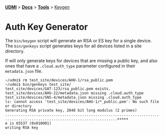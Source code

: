 [**UDMI**](../../) \> [**Docs**](../) \> [**Tools**](./)
\> [Keygen](#)

# Auth Key Generator

The `bin/keygen` script will generate an RSA or ES key for a single device. The `bin/genkeys` script
generates keys for all devices listed in a site directory.

If will only generate keys for devices that are missing a public key, and also ones that have a
`.cloud.auth_type` parameter configured in their `metadata.json` file.

```
~/udmi$ rm test_site/devices/AHU-1/rsa_public.pem
~/udmi$ bin/genkeys test_site/
test_site/devices/GAT-123/rsa_public.pem exists.
test_site/devices/AHU-22/metadata.json missing .cloud.auth_type
test_site/devices/SNS-4/metadata.json missing .cloud.auth_type
ls: cannot access 'test_site/devices/AHU-1/*_public.pem': No such file or directory
Generating RSA private key, 2048 bit long modulus (2 primes)
........................................................................+++++
...................................................+++++
e is 65537 (0x010001)
writing RSA key
```
